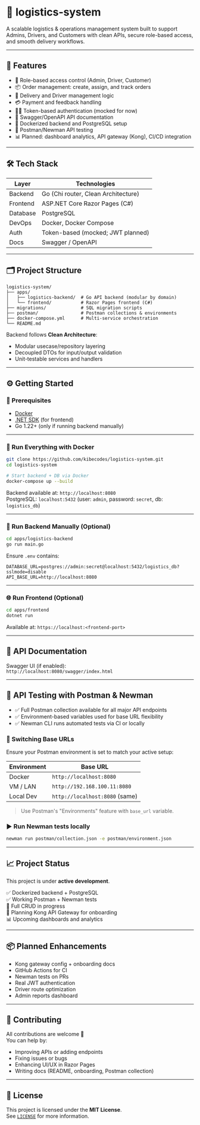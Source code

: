 
# 🚚 logistics-system

A scalable logistics & operations management system built to support Admins, Drivers, and Customers with clean APIs, secure role-based access, and smooth delivery workflows.

---

## 🚀 Features

- 🔐 Role-based access control (Admin, Driver, Customer)
- 📦 Order management: create, assign, and track orders
- 🚚 Delivery and Driver management logic
- 💳 Payment and feedback handling
- 🧑‍💼 Token-based authentication (mocked for now)
- 📄 Swagger/OpenAPI API documentation
- 🐳 Dockerized backend and PostgreSQL setup
- 🧪 Postman/Newman API testing
- 📊 Planned: dashboard analytics, API gateway (Kong), CI/CD integration

---

## 🛠️ Tech Stack

| Layer       | Technologies                                |
|-------------|---------------------------------------------|
| Backend     | Go (Chi router, Clean Architecture)         |
| Frontend    | ASP.NET Core Razor Pages (C#)               |
| Database    | PostgreSQL                                  |
| DevOps      | Docker, Docker Compose                      |
| Auth        | Token-based (mocked; JWT planned)           |
| Docs        | Swagger / OpenAPI                           |

---

## 🗂️ Project Structure

```
logistics-system/
├── apps/
│   ├── logistics-backend/  # Go API backend (modular by domain)
│   └── frontend/           # Razor Pages frontend (C#)
├── migrations/             # SQL migration scripts
├── postman/                # Postman collections & environments
├── docker-compose.yml      # Multi-service orchestration
└── README.md
```

Backend follows **Clean Architecture**:
- Modular usecase/repository layering
- Decoupled DTOs for input/output validation
- Unit-testable services and handlers

---

## ⚙️ Getting Started

### 🔧 Prerequisites

- [Docker](https://www.docker.com/)
- [.NET SDK](https://dotnet.microsoft.com/en-us/download) (for frontend)
- Go 1.22+ (only if running backend manually)

---

### 🐳 Run Everything with Docker

```bash
git clone https://github.com/kibecodes/logistics-system.git
cd logistics-system

# Start backend + DB via Docker
docker-compose up --build
```

Backend available at: `http://localhost:8080`  
PostgreSQL: `localhost:5432` (user: `admin`, password: `secret`, db: `logistics_db`)

---

### 🧪 Run Backend Manually (Optional)

```bash
cd apps/logistics-backend
go run main.go
```

Ensure `.env` contains:

```env
DATABASE_URL=postgres://admin:secret@localhost:5432/logistics_db?sslmode=disable
API_BASE_URL=http://localhost:8080
```

---

### 🌐 Run Frontend (Optional)

```bash
cd apps/frontend
dotnet run
```

Available at: `https://localhost:<frontend-port>`

---

## 📄 API Documentation

Swagger UI (if enabled):  
`http://localhost:8080/swagger/index.html`

---

## 🧪 API Testing with Postman & Newman

- ✅ Full Postman collection available for all major API endpoints
- ✅ Environment-based variables used for base URL flexibility
- ✅ Newman CLI runs automated tests via CI or locally

### 🔄 Switching Base URLs

Ensure your Postman environment is set to match your active setup:

| Environment | Base URL                        |
|-------------|----------------------------------|
| Docker      | `http://localhost:8080`         |
| VM / LAN    | `http://192.168.100.11:8080`    |
| Local Dev   | `http://localhost:8080` (same)  |

> Use Postman's "Environments" feature with `base_url` variable.

### ▶️ Run Newman tests locally

```bash
newman run postman/collection.json -e postman/environment.json
```

---

## 📈 Project Status

This project is under **active development**.

✅ Dockerized backend + PostgreSQL  
✅ Working Postman + Newman tests  
🔄 Full CRUD in progress  
🔌 Planning Kong API Gateway for onboarding  
📊 Upcoming dashboards and analytics

---

## 📦 Planned Enhancements

- Kong gateway config + onboarding docs
- GitHub Actions for CI
- Newman tests on PRs
- Real JWT authentication
- Driver route optimization
- Admin reports dashboard

---

## 🤝 Contributing

All contributions are welcome 🙌  
You can help by:

- Improving APIs or adding endpoints
- Fixing issues or bugs
- Enhancing UI/UX in Razor Pages
- Writing docs (README, onboarding, Postman collection)

---

## 📝 License

This project is licensed under the **MIT License**.  
See [`LICENSE`](LICENSE) for more information.

